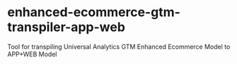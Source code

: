 # enhanced-ecommerce-gtm-transpiler-app-web
Tool for transpiling Universal Analytics GTM Enhanced Ecommerce Model to APP+WEB Model
